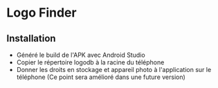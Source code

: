 # Logo Finder
## Installation
- Généré le build de l'APK avec Android Studio
- Copier le répertoire logodb à la racine du téléphone
- Donner les droits en stockage et appareil photo à l'application sur le téléphone (Ce point sera amélioré dans une future version)
